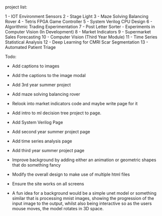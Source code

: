 project list:

1 - IOT Environment Sensors
2 - Stage Light
3 - Maze Solving Balancing Rover
4 - Tetris FPGA Game Controller
5 - System Verilog CPU Design
6 - Algorithmic Trading Experimentation
7 - Post Letter Sorter - Experiments in Computer Vision (In Development)
8 - Market Indicators
9 - Supermarket Sales Forecasting
10 - Computer Vision (Third Year Module)
11 - Time Series Statistical Analysis
12 - Deep Learning for CMRI Scar Segmentation
13 - Automated Patient Triage


Todo:

+ Add captions to images
+ Add the captions to the image modal
+ Add 3rd year summer project
+ Add maze solving balancing rover
+ Relook into market indicators code and maybe write page for it

+ Add intro to ml decision tree project to page.
+ Add System Verilog Page
+ Add second year summer project page
+ Add time series analysis page
+ Add third year summer project page

+ Improve background by adding either an animation or geometric shapes that do something fancy
+ Modify the overall design to make use of multiple html files
+ Ensure the site works on all screens



+ A fun idea for a background would be a simple unet model or something similar that is processing mnist images, showing the progression of the input image to the output, whilst also being interactive so as the users mouse moves, the model rotates in 3D space.